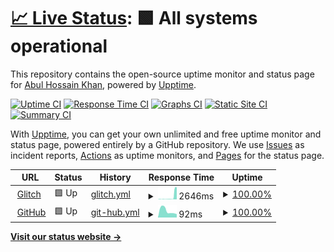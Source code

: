 # [📈 Live Status](https://abulgit.github.io/Uptime): <!--live status--> **🟩 All systems operational**

This repository contains the open-source uptime monitor and status page for [Abul Hossain Khan](https://abulgit.github.io/Uptime), powered by [Upptime](https://github.com/upptime/upptime).

[![Uptime CI](https://github.com/abulgit/Uptime/workflows/Uptime%20CI/badge.svg)](https://github.com/abulgit/Uptime/actions?query=workflow%3A%22Uptime+CI%22)
[![Response Time CI](https://github.com/abulgit/Uptime/workflows/Response%20Time%20CI/badge.svg)](https://github.com/abulgit/Uptime/actions?query=workflow%3A%22Response+Time+CI%22)
[![Graphs CI](https://github.com/abulgit/Uptime/workflows/Graphs%20CI/badge.svg)](https://github.com/abulgit/Uptime/actions?query=workflow%3A%22Graphs+CI%22)
[![Static Site CI](https://github.com/abulgit/Uptime/workflows/Static%20Site%20CI/badge.svg)](https://github.com/abulgit/Uptime/actions?query=workflow%3A%22Static+Site+CI%22)
[![Summary CI](https://github.com/abulgit/Uptime/workflows/Summary%20CI/badge.svg)](https://github.com/abulgit/Uptime/actions?query=workflow%3A%22Summary+CI%22)

With [Upptime](https://upptime.js.org), you can get your own unlimited and free uptime monitor and status page, powered entirely by a GitHub repository. We use [Issues](https://github.com/abulgit/Uptime/issues) as incident reports, [Actions](https://github.com/abulgit/Uptime/actions) as uptime monitors, and [Pages](https://abulgit.github.io/Uptime) for the status page.

<!--start: status pages-->
<!-- This summary is generated by Upptime (https://github.com/upptime/upptime) -->
<!-- Do not edit this manually, your changes will be overwritten -->
<!-- prettier-ignore -->
| URL | Status | History | Response Time | Uptime |
| --- | ------ | ------- | ------------- | ------ |
| <img alt="" src="https://icons.duckduckgo.com/ip3/bknd-api.glitch.me.ico" height="13"> [Glitch](https://bknd-api.glitch.me/ping) | 🟩 Up | [glitch.yml](https://github.com/abulgit/Uptime/commits/HEAD/history/glitch.yml) | <details><summary><img alt="Response time graph" src="./graphs/glitch/response-time-week.png" height="20"> 2646ms</summary><br><a href="https://abulgit.github.io/Uptime/history/glitch"><img alt="Response time 2646" src="https://img.shields.io/endpoint?url=https%3A%2F%2Fraw.githubusercontent.com%2Fabulgit%2FUptime%2FHEAD%2Fapi%2Fglitch%2Fresponse-time.json"></a><br><a href="https://abulgit.github.io/Uptime/history/glitch"><img alt="24-hour response time 13411" src="https://img.shields.io/endpoint?url=https%3A%2F%2Fraw.githubusercontent.com%2Fabulgit%2FUptime%2FHEAD%2Fapi%2Fglitch%2Fresponse-time-day.json"></a><br><a href="https://abulgit.github.io/Uptime/history/glitch"><img alt="7-day response time 2646" src="https://img.shields.io/endpoint?url=https%3A%2F%2Fraw.githubusercontent.com%2Fabulgit%2FUptime%2FHEAD%2Fapi%2Fglitch%2Fresponse-time-week.json"></a><br><a href="https://abulgit.github.io/Uptime/history/glitch"><img alt="30-day response time 2646" src="https://img.shields.io/endpoint?url=https%3A%2F%2Fraw.githubusercontent.com%2Fabulgit%2FUptime%2FHEAD%2Fapi%2Fglitch%2Fresponse-time-month.json"></a><br><a href="https://abulgit.github.io/Uptime/history/glitch"><img alt="1-year response time 2646" src="https://img.shields.io/endpoint?url=https%3A%2F%2Fraw.githubusercontent.com%2Fabulgit%2FUptime%2FHEAD%2Fapi%2Fglitch%2Fresponse-time-year.json"></a></details> | <details><summary><a href="https://abulgit.github.io/Uptime/history/glitch">100.00%</a></summary><a href="https://abulgit.github.io/Uptime/history/glitch"><img alt="All-time uptime 100.00%" src="https://img.shields.io/endpoint?url=https%3A%2F%2Fraw.githubusercontent.com%2Fabulgit%2FUptime%2FHEAD%2Fapi%2Fglitch%2Fuptime.json"></a><br><a href="https://abulgit.github.io/Uptime/history/glitch"><img alt="24-hour uptime 100.00%" src="https://img.shields.io/endpoint?url=https%3A%2F%2Fraw.githubusercontent.com%2Fabulgit%2FUptime%2FHEAD%2Fapi%2Fglitch%2Fuptime-day.json"></a><br><a href="https://abulgit.github.io/Uptime/history/glitch"><img alt="7-day uptime 100.00%" src="https://img.shields.io/endpoint?url=https%3A%2F%2Fraw.githubusercontent.com%2Fabulgit%2FUptime%2FHEAD%2Fapi%2Fglitch%2Fuptime-week.json"></a><br><a href="https://abulgit.github.io/Uptime/history/glitch"><img alt="30-day uptime 100.00%" src="https://img.shields.io/endpoint?url=https%3A%2F%2Fraw.githubusercontent.com%2Fabulgit%2FUptime%2FHEAD%2Fapi%2Fglitch%2Fuptime-month.json"></a><br><a href="https://abulgit.github.io/Uptime/history/glitch"><img alt="1-year uptime 100.00%" src="https://img.shields.io/endpoint?url=https%3A%2F%2Fraw.githubusercontent.com%2Fabulgit%2FUptime%2FHEAD%2Fapi%2Fglitch%2Fuptime-year.json"></a></details>
| <img alt="" src="https://icons.duckduckgo.com/ip3/github.com.ico" height="13"> [GitHub](https://github.com/) | 🟩 Up | [git-hub.yml](https://github.com/abulgit/Uptime/commits/HEAD/history/git-hub.yml) | <details><summary><img alt="Response time graph" src="./graphs/git-hub/response-time-week.png" height="20"> 92ms</summary><br><a href="https://abulgit.github.io/Uptime/history/git-hub"><img alt="Response time 92" src="https://img.shields.io/endpoint?url=https%3A%2F%2Fraw.githubusercontent.com%2Fabulgit%2FUptime%2FHEAD%2Fapi%2Fgit-hub%2Fresponse-time.json"></a><br><a href="https://abulgit.github.io/Uptime/history/git-hub"><img alt="24-hour response time 46" src="https://img.shields.io/endpoint?url=https%3A%2F%2Fraw.githubusercontent.com%2Fabulgit%2FUptime%2FHEAD%2Fapi%2Fgit-hub%2Fresponse-time-day.json"></a><br><a href="https://abulgit.github.io/Uptime/history/git-hub"><img alt="7-day response time 92" src="https://img.shields.io/endpoint?url=https%3A%2F%2Fraw.githubusercontent.com%2Fabulgit%2FUptime%2FHEAD%2Fapi%2Fgit-hub%2Fresponse-time-week.json"></a><br><a href="https://abulgit.github.io/Uptime/history/git-hub"><img alt="30-day response time 92" src="https://img.shields.io/endpoint?url=https%3A%2F%2Fraw.githubusercontent.com%2Fabulgit%2FUptime%2FHEAD%2Fapi%2Fgit-hub%2Fresponse-time-month.json"></a><br><a href="https://abulgit.github.io/Uptime/history/git-hub"><img alt="1-year response time 92" src="https://img.shields.io/endpoint?url=https%3A%2F%2Fraw.githubusercontent.com%2Fabulgit%2FUptime%2FHEAD%2Fapi%2Fgit-hub%2Fresponse-time-year.json"></a></details> | <details><summary><a href="https://abulgit.github.io/Uptime/history/git-hub">100.00%</a></summary><a href="https://abulgit.github.io/Uptime/history/git-hub"><img alt="All-time uptime 100.00%" src="https://img.shields.io/endpoint?url=https%3A%2F%2Fraw.githubusercontent.com%2Fabulgit%2FUptime%2FHEAD%2Fapi%2Fgit-hub%2Fuptime.json"></a><br><a href="https://abulgit.github.io/Uptime/history/git-hub"><img alt="24-hour uptime 100.00%" src="https://img.shields.io/endpoint?url=https%3A%2F%2Fraw.githubusercontent.com%2Fabulgit%2FUptime%2FHEAD%2Fapi%2Fgit-hub%2Fuptime-day.json"></a><br><a href="https://abulgit.github.io/Uptime/history/git-hub"><img alt="7-day uptime 100.00%" src="https://img.shields.io/endpoint?url=https%3A%2F%2Fraw.githubusercontent.com%2Fabulgit%2FUptime%2FHEAD%2Fapi%2Fgit-hub%2Fuptime-week.json"></a><br><a href="https://abulgit.github.io/Uptime/history/git-hub"><img alt="30-day uptime 100.00%" src="https://img.shields.io/endpoint?url=https%3A%2F%2Fraw.githubusercontent.com%2Fabulgit%2FUptime%2FHEAD%2Fapi%2Fgit-hub%2Fuptime-month.json"></a><br><a href="https://abulgit.github.io/Uptime/history/git-hub"><img alt="1-year uptime 100.00%" src="https://img.shields.io/endpoint?url=https%3A%2F%2Fraw.githubusercontent.com%2Fabulgit%2FUptime%2FHEAD%2Fapi%2Fgit-hub%2Fuptime-year.json"></a></details>

<!--end: status pages-->

[**Visit our status website →**](https://abulgit.github.io/Uptime)
